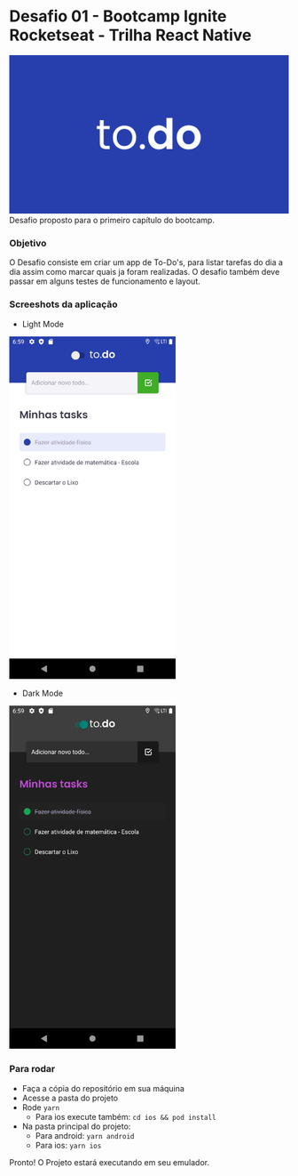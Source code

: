 # Desafio 01 - Bootcamp Ignite Rocketseat - Trilha React Native

<img src="/assets/images/todo.PNG" alt="My todo logo"/>
Desafio proposto para o primeiro capítulo do bootcamp.

### Objetivo

O Desafio consiste em criar um app de To-Do's, para listar tarefas do dia a dia assim como marcar quais ja foram realizadas. O desafio também deve passar em alguns testes
de funcionamento e layout.

### Screeshots da aplicação
- Light Mode
<img src="/assets/images/lightMode.png" alt="lightMode" width="300"/>

- Dark Mode
<img src="/assets/images/darkMode.png" alt="darkMode" width="300"/>

### Para rodar

- Faça a cópia do repositório em sua máquina
- Acesse a pasta do projeto
- Rode ``yarn``
   - Para ios execute também: ``cd ios && pod install``
- Na pasta principal do projeto: 
  - Para android: ``yarn android`` 
  - Para ios: ``yarn ios``
  
Pronto! O Projeto estará executando em seu emulador.
